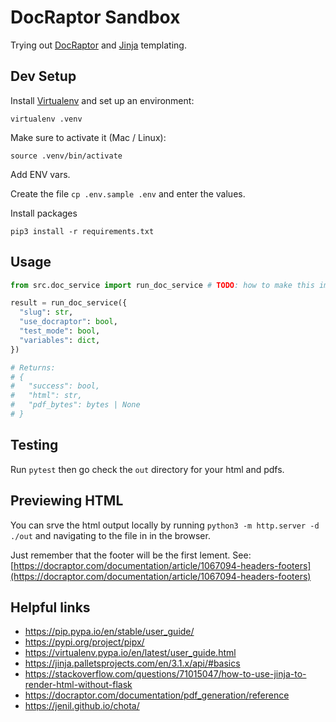 # DocRaptor Sandbox

Trying out [DocRaptor](https://docraptor.com/documentation/pdf_generation/reference) and [Jinja](https://jinja.palletsprojects.com/en/3.1.x/api/#basics) templating.

## Dev Setup

Install [Virtualenv](https://virtualenv.pypa.io/en/latest/user_guide.html) and set up an environment:

`virtualenv .venv`

Make sure to activate it (Mac / Linux):

`source .venv/bin/activate`

Add ENV vars.

Create the file `cp .env.sample .env` and enter the values.

Install packages

`pip3 install -r requirements.txt`

## Usage

```py
from src.doc_service import run_doc_service # TODO: how to make this import cleaner?

result = run_doc_service({
  "slug": str,
  "use_docraptor": bool,
  "test_mode": bool,
  "variables": dict,
})

# Returns:
# {
#   "success": bool,
#   "html": str,
#   "pdf_bytes": bytes | None
# }  
```

## Testing

Run `pytest` then go check the `out` directory for your html and pdfs.

## Previewing HTML

You can srve the html output locally by running `python3 -m http.server -d ./out` and navigating to the file in in the browser. 

Just remember that the footer will be the first lement. See: [https://docraptor.com/documentation/article/1067094-headers-footers](https://docraptor.com/documentation/article/1067094-headers-footers)

## Helpful links

* https://pip.pypa.io/en/stable/user_guide/
* https://pypi.org/project/pipx/
* https://virtualenv.pypa.io/en/latest/user_guide.html
* https://jinja.palletsprojects.com/en/3.1.x/api/#basics
* https://stackoverflow.com/questions/71015047/how-to-use-jinja-to-render-html-without-flask
* https://docraptor.com/documentation/pdf_generation/reference
* https://jenil.github.io/chota/


<!-- https://www.figma.com/file/WD0gPOMPNUOqF1NQWrKVdI/Document-Templates?type=design&node-id=212-2&mode=design&t=dtQOKwUTv0P1yMAj-0 -->